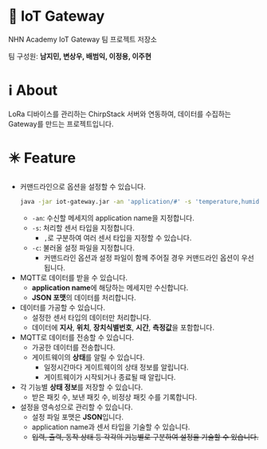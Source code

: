 # 📡 IoT Gateway
NHN Academy IoT Gateway 팀 프로젝트 저장소

팀 구성원: **남지민, 변상우, 배범익, 이정용, 이주현**

# ℹ️ About
LoRa 디바이스를 관리하는 ChirpStack 서버와 연동하여, 데이터를 수집하는 Gateway를 만드는 프로젝트입니다.

# ✴️ Feature
- 커맨드라인으로 옵션을 설정할 수 있습니다.
  ```sh
  java -jar iot-gateway.jar -an 'application/#' -s 'temperature,humidity' -c 'settings.json'
  ```
  - `-an`: 수신할 메세지의 application name을 지정합니다.
  - `-s`: 처리할 센서 타입을 지정합니다.
    - `,`로 구분하여 여러 센서 타입을 지정할 수 있습니다.
  - `-c`: 불러올 설정 파일을 지정합니다.
    - 커맨드라인 옵션과 설정 파일이 함께 주어질 경우 커맨드라인 옵션이 우선됩니다.
- MQTT로 데이터를 받을 수 있습니다.
  - **application name**에 해당하는 메세지만 수신합니다.
  - **JSON 포맷**의 데이터를 처리합니다.
- 데이터를 가공할 수 있습니다.
  - 설정한 센서 타입의 데이터만 처리합니다.
  - 데이터에 **지사**, **위치**, **장치식별번호**, **시간**, **측정값**을 포함합니다.
- MQTT로 데이터를 전송할 수 있습니다.
  - 가공한 데이터를 전송합니다.
  - 게이트웨이의 **상태**를 알릴 수 있습니다.
    - 일정시간마다 게이트웨이의 상태 정보를 알립니다.
    - 게이트웨이가 시작되거나 종료될 때 알립니다.
- 각 기능별 **상태 정보**를 저장할 수 있습니다.
  - 받은 패킷 수, 보낸 패킷 수, 비정상 패킷 수를 기록합니다.
- 설정을 영속성으로 관리할 수 있습니다.
  - 설정 파일 포맷은 **JSON**입니다.
  - application name과 센서 타입을 기술할 수 있습니다.
  - ~~입력, 출력, 동작 상태 등 각각의 기능별로 구분하여 설정을 기술할 수 있습니다.~~
